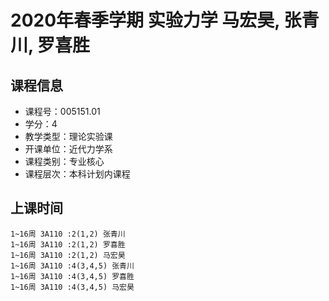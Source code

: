 # 2020年春季学期 实验力学 马宏昊, 张青川, 罗喜胜






## 课程信息

- 课程号：005151.01
- 学分：4
- 教学类型：理论实验课
- 开课单位：近代力学系
- 课程类别：专业核心
- 课程层次：本科计划内课程

## 上课时间

```
1~16周 3A110 :2(1,2) 张青川
1~16周 3A110 :2(1,2) 罗喜胜
1~16周 3A110 :2(1,2) 马宏昊
1~16周 3A110 :4(3,4,5) 张青川
1~16周 3A110 :4(3,4,5) 罗喜胜
1~16周 3A110 :4(3,4,5) 马宏昊
```

